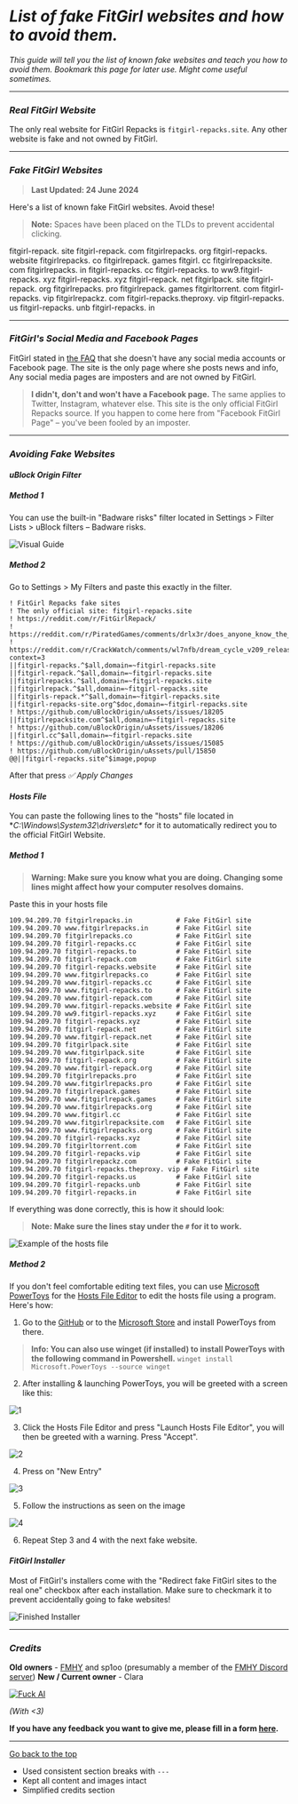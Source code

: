# *List of fake FitGirl websites and how to avoid them.*

*This guide will tell you the list of known fake websites and teach you how to avoid them. Bookmark this page for later use. Might come useful sometimes.*

---

### *Real FitGirl Website*

The only real website for FitGirl Repacks is `fitgirl-repacks.site`. Any other website is fake and not owned by FitGirl.

---

### *Fake FitGirl Websites*

> **Last Updated: 24 June 2024**

Here's a list of known fake FitGirl websites. Avoid these!

> **Note:** Spaces have been placed on the TLDs to prevent accidental clicking.

fitgirl-repack. site
fitgirl-repack. com
fitgirlrepacks. org
fitgirl-repacks. website
fitgirlrepacks. co
fitgirlrepack. games
fitgirl. cc
fitgirlrepacksite. com
fitgirlrepacks. in
fitgirl-repacks. cc
fitgirl-repacks. to
ww9.fitgirl-repacks. xyz
fitgirl-repacks. xyz
fitgirl-repack. net
fitgirlpack. site
fitgirl-repack. org
fitgirlrepacks. pro
fitgirlrepack. games
fitgirltorrent. com
fitgirl-repacks. vip
fitgirlrepackz. com
fitgirl-repacks.theproxy. vip
fitgirl-repacks. us
fitgirl-repacks. unb
fitgirl-repacks. in

---

### *FitGirl's Social Media and Facebook Pages*

FitGirl stated in [the FAQ](https://fitgirl-repacks.site/faq) that she doesn't have any social media accounts or Facebook page. The site is the only page where she posts news and info, Any social media pages are imposters and are not owned by FitGirl.

> **I didn't, don't and won't have a Facebook page.** The same applies to Twitter, Instagram, whatever else. This site is the only official FitGirl Repacks source. If you happen to come here from "Facebook FitGirl Page" – you've been fooled by an imposter.

---

### *Avoiding Fake Websites*

#### *uBlock Origin Filter*

##### *Method 1*

You can use the built-in "Badware risks" filter located in Settings > Filter Lists > uBlock filters – Badware risks.

![Visual Guide](https://files.catbox.moe/xa2jg2.gif)

##### *Method 2*

Go to Settings > My Filters and paste this exactly in the filter.

```
! FitGirl Repacks fake sites
! The only official site: fitgirl-repacks.site
! https://reddit.com/r/FitGirlRepack/
! https://reddit.com/r/PiratedGames/comments/drlx3r/does_anyone_know_the_official_website_for_fitgirl/
! https://reddit.com/r/CrackWatch/comments/wl7nfb/dream_cycle_v209_release_fitgirl_repack_158_gb/?context=3
||fitgirl-repacks.^$all,domain=~fitgirl-repacks.site
||fitgirl-repack.^$all,domain=~fitgirl-repacks.site
||fitgirlrepacks.^$all,domain=~fitgirl-repacks.site
||fitgirlrepack.^$all,domain=~fitgirl-repacks.site
||fitgirls-repack.*^$all,domain=~fitgirl-repacks.site
||fitgirl-repacks-site.org^$doc,domain=~fitgirl-repacks.site
! https://github.com/uBlockOrigin/uAssets/issues/18205
||fitgirlrepacksite.com^$all,domain=~fitgirl-repacks.site
! https://github.com/uBlockOrigin/uAssets/issues/18206
||fitgirl.cc^$all,domain=~fitgirl-repacks.site
! https://github.com/uBlockOrigin/uAssets/issues/15085
! https://github.com/uBlockOrigin/uAssets/pull/15850
@@||fitgirl-repacks.site^$image,popup
```

After that press *✅ Apply Changes*

#### *Hosts File*
You can paste the following lines to the "hosts" file located in **C:\Windows\System32\drivers\etc\** for it to automatically redirect you to the official FitGirl Website.

##### *Method 1*

> **Warning: Make sure you know what you are doing. Changing some lines might affect how your computer resolves domains.**

Paste this in your hosts file
```
109.94.209.70 fitgirlrepacks.in           # Fake FitGirl site
109.94.209.70 www.fitgirlrepacks.in       # Fake FitGirl site
109.94.209.70 fitgirlrepacks.co           # Fake FitGirl site
109.94.209.70 fitgirl-repacks.cc          # Fake FitGirl site
109.94.209.70 fitgirl-repacks.to          # Fake FitGirl site
109.94.209.70 fitgirl-repack.com          # Fake FitGirl site
109.94.209.70 fitgirl-repacks.website     # Fake FitGirl site
109.94.209.70 www.fitgirlrepacks.co       # Fake FitGirl site
109.94.209.70 www.fitgirl-repacks.cc      # Fake FitGirl site
109.94.209.70 www.fitgirl-repacks.to      # Fake FitGirl site
109.94.209.70 www.fitgirl-repack.com      # Fake FitGirl site
109.94.209.70 www.fitgirl-repacks.website # Fake FitGirl site
109.94.209.70 ww9.fitgirl-repacks.xyz     # Fake FitGirl site
109.94.209.70 fitgirl-repacks.xyz         # Fake FitGirl site
109.94.209.70 fitgirl-repack.net          # Fake FitGirl site
109.94.209.70 www.fitgirl-repack.net      # Fake FitGirl site
109.94.209.70 fitgirlpack.site            # Fake FitGirl site
109.94.209.70 www.fitgirlpack.site        # Fake FitGirl site
109.94.209.70 fitgirl-repack.org          # Fake FitGirl site
109.94.209.70 www.fitgirl-repack.org      # Fake FitGirl site
109.94.209.70 fitgirlrepacks.pro          # Fake FitGirl site
109.94.209.70 www.fitgirlrepacks.pro      # Fake FitGirl site
109.94.209.70 fitgirlrepack.games         # Fake FitGirl site
109.94.209.70 www.fitgirlrepack.games     # Fake FitGirl site
109.94.209.70 www.fitgirlrepacks.org      # Fake FitGirl site
109.94.209.70 www.fitgirl.cc              # Fake FitGirl site
109.94.209.70 www.fitgirlrepacksite.com   # Fake FitGirl site
109.94.209.70 www.fitgirlrepacks.org      # Fake FitGirl site
109.94.209.70 fitgirl-repacks.xyz         # Fake FitGirl site
109.94.209.70 fitgirltorrent.com          # Fake FitGirl site
109.94.209.70 fitgirl-repacks.vip         # Fake FitGirl site
109.94.209.70 fitgirlrepackz.com          # Fake FitGirl site
109.94.209.70 fitgirl-repacks.theproxy. vip # Fake FitGirl site
109.94.209.70 fitgirl-repacks.us          # Fake FitGirl site
109.94.209.70 fitgirl-repacks.unb         # Fake FitGirl site
109.94.209.70 fitgirl-repacks.in          # Fake FitGirl site
```

If everything was done correctly, this is how it should look:

> **Note: Make sure the lines stay under the `#` for it to work.**

![Example of the hosts file](https://files.catbox.moe/hxznxr.png)

##### *Method 2*
If you don't feel comfortable editing text files, you can use [Microsoft PowerToys](https://learn.microsoft.com/en-us/windows/powertoys/install) for the [Hosts File Editor](https://learn.microsoft.com/en-us/windows/powertoys/hosts-file-editor) to edit the hosts file using a program. Here's how:

1. Go to the [GitHub](https://github.com/microsoft/PowerToys/releases/latest) or to the [Microsoft Store](ms-windows-store://pdp/?productid=XP89DCGQ3K6VLD) and install PowerToys from there.

> **Info: You can also use winget (if installed) to install PowerToys with the following command in Powershell.**
> `winget install Microsoft.PowerToys --source winget`

2. After installing & launching PowerToys, you will be greeted with a screen like this:

![1](https://files.catbox.moe/0044q5.png)

3. Click the Hosts File Editor and press "Launch Hosts File Editor", you will then be greeted with a warning. Press "Accept".

![2](https://files.catbox.moe/6armfm.png)

4. Press on "New Entry"

![3](https://files.catbox.moe/k9qvpn.png)

5. Follow the instructions as seen on the image

![4](https://files.catbox.moe/7iz4r6.png)

6. Repeat Step 3 and 4 with the next fake website.

#### *FitGirl Installer*

Most of FitGirl's installers come with the "Redirect fake FitGirl sites to the real one" checkbox after each installation. Make sure to checkmark it to prevent accidentally going to fake websites!

![Finished Installer](https://files.catbox.moe/k38i26.png)

---

### *Credits*
**Old owners** - [FMHY](https://fmhy.net) and sp1oo (presumably a member of the [FMHY Discord server](https://github.com/fmhy/FMHY/wiki/FMHY-Discord))
**New / Current owner** - Clara

[![Fuck AI](https://files.catbox.moe/os5g6k.png)](https://notbyai.fyi)

*(With <3)*

**If you have any feedback you want to give me, please fill in a form [here](https://formulaer.com/f/aa502b70-f46d-4e81-98a2-bd6b2de24540).**

**************
[Go back to the top](#list-of-fake-fitgirl-websites-and-how-to-avoid-them)
- Used consistent section breaks with `---`
- Kept all content and images intact
- Simplified credits section
